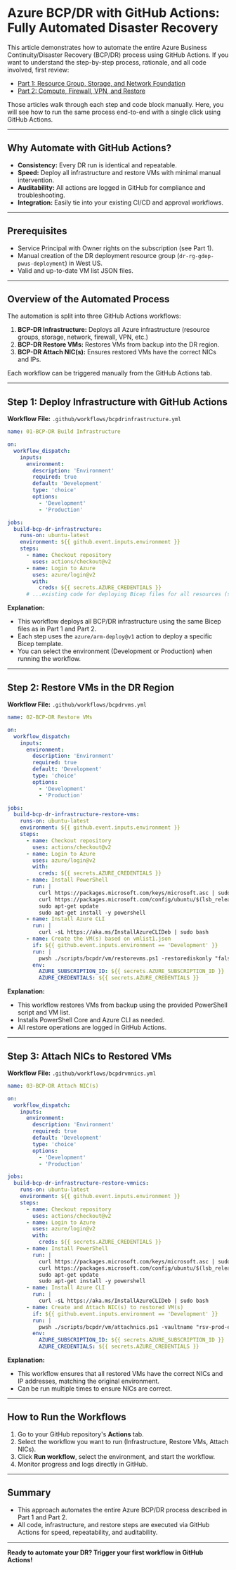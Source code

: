# Azure BCP/DR with GitHub Actions: Fully Automated Disaster Recovery

This article demonstrates how to automate the entire Azure Business Continuity/Disaster Recovery (BCP/DR) process using GitHub Actions. If you want to understand the step-by-step process, rationale, and all code involved, first review:

- [Part 1: Resource Group, Storage, and Network Foundation](./azure-bcpdr-part1.md)
- [Part 2: Compute, Firewall, VPN, and Restore](./azure-bcpdr-part2.md)

Those articles walk through each step and code block manually. Here, you will see how to run the same process end-to-end with a single click using GitHub Actions.

---

## Why Automate with GitHub Actions?
- **Consistency:** Every DR run is identical and repeatable.
- **Speed:** Deploy all infrastructure and restore VMs with minimal manual intervention.
- **Auditability:** All actions are logged in GitHub for compliance and troubleshooting.
- **Integration:** Easily tie into your existing CI/CD and approval workflows.

---

## Prerequisites
- Service Principal with Owner rights on the subscription (see Part 1).
- Manual creation of the DR deployment resource group (`dr-rg-gdep-pwus-deployment`) in West US.
- Valid and up-to-date VM list JSON files.

---

## Overview of the Automated Process
The automation is split into three GitHub Actions workflows:

1. **BCP-DR Infrastructure:** Deploys all Azure infrastructure (resource groups, storage, network, firewall, VPN, etc.)
2. **BCP-DR Restore VMs:** Restores VMs from backup into the DR region.
3. **BCP-DR Attach NIC(s):** Ensures restored VMs have the correct NICs and IPs.

Each workflow can be triggered manually from the GitHub Actions tab.

---

## Step 1: Deploy Infrastructure with GitHub Actions

**Workflow File:** `.github/workflows/bcpdrinfrastructure.yml`

```yaml
name: 01-BCP-DR Build Infrastructure

on:
  workflow_dispatch:
    inputs:
      environment:
        description: 'Environment'
        required: true
        default: 'Development'
        type: 'choice'
        options:
          - 'Development'
          - 'Production'

jobs:
  build-bcp-dr-infrastructure:
    runs-on: ubuntu-latest
    environment: ${{ github.event.inputs.environment }}
    steps:
      - name: Checkout repository
        uses: actions/checkout@v2
      - name: Login to Azure
        uses: azure/login@v2
        with:
          creds: ${{ secrets.AZURE_CREDENTIALS }}
      # ...existing code for deploying Bicep files for all resources (see full YAML above)...
```

**Explanation:**
- This workflow deploys all BCP/DR infrastructure using the same Bicep files as in Part 1 and Part 2.
- Each step uses the `azure/arm-deploy@v1` action to deploy a specific Bicep template.
- You can select the environment (Development or Production) when running the workflow.

---

## Step 2: Restore VMs in the DR Region

**Workflow File:** `.github/workflows/bcpdrvms.yml`

```yaml
name: 02-BCP-DR Restore VMs

on:
  workflow_dispatch:
    inputs:
      environment:
        description: 'Environment'
        required: true
        default: 'Development'
        type: 'choice'
        options:
          - 'Development'
          - 'Production'

jobs:
  build-bcp-dr-infrastructure-restore-vms:
    runs-on: ubuntu-latest
    environment: ${{ github.event.inputs.environment }}
    steps:
      - name: Checkout repository
        uses: actions/checkout@v2
      - name: Login to Azure
        uses: azure/login@v2
        with:
          creds: ${{ secrets.AZURE_CREDENTIALS }}
      - name: Install PowerShell
        run: |
          curl https://packages.microsoft.com/keys/microsoft.asc | sudo apt-key add -
          curl https://packages.microsoft.com/config/ubuntu/$(lsb_release -rs)/prod.list | sudo tee /etc/apt/sources.list.d/mssql-release.list
          sudo apt-get update
          sudo apt-get install -y powershell
      - name: Install Azure CLI
        run: |
          curl -sL https://aka.ms/InstallAzureCLIDeb | sudo bash
      - name: Create the VM(s) based on vmlist1.json
        if: ${{ github.event.inputs.environment == 'Development' }}
        run: |
          pwsh ./scripts/bcpdr/vm/restorevms.ps1 -restorediskonly "false" -numberofhours2wait 5 -vmlist './scripts/bcpdr/vm/vmlist.json'
        env:
          AZURE_SUBSCRIPTION_ID: ${{ secrets.AZURE_SUBSCRIPTION_ID }}
          AZURE_CREDENTIALS: ${{ secrets.AZURE_CREDENTIALS }}
```

**Explanation:**
- This workflow restores VMs from backup using the provided PowerShell script and VM list.
- Installs PowerShell Core and Azure CLI as needed.
- All restore operations are logged in GitHub Actions.

---

## Step 3: Attach NICs to Restored VMs

**Workflow File:** `.github/workflows/bcpdrvmnics.yml`

```yaml
name: 03-BCP-DR Attach NIC(s)

on:
  workflow_dispatch:
    inputs:
      environment:
        description: 'Environment'
        required: true
        default: 'Development'
        type: 'choice'
        options:
          - 'Development'
          - 'Production'

jobs:
  build-bcp-dr-infrastructure-restore-vmnics:
    runs-on: ubuntu-latest
    environment: ${{ github.event.inputs.environment }}
    steps:
      - name: Checkout repository
        uses: actions/checkout@v2
      - name: Login to Azure
        uses: azure/login@v2
        with:
          creds: ${{ secrets.AZURE_CREDENTIALS }}
      - name: Install PowerShell
        run: |
          curl https://packages.microsoft.com/keys/microsoft.asc | sudo apt-key add -
          curl https://packages.microsoft.com/config/ubuntu/$(lsb_release -rs)/prod.list | sudo tee /etc/apt/sources.list.d/mssql-release.list
          sudo apt-get update
          sudo apt-get install -y powershell
      - name: Install Azure CLI
        run: |
          curl -sL https://aka.ms/InstallAzureCLIDeb | sudo bash
      - name: Create and Attach NIC(s) to restored VM(s)
        if: ${{ github.event.inputs.environment == 'Development' }}
        run: |
          pwsh ./scripts/bcpdr/vm/attachnics.ps1 -vaultname "rsv-prod-eus-01" -vaultresourcegroupname "rg-gdep-peus-backup" -vmlist './scripts/bcpdr/vm/vmlist.json'
        env:
          AZURE_SUBSCRIPTION_ID: ${{ secrets.AZURE_SUBSCRIPTION_ID }}
          AZURE_CREDENTIALS: ${{ secrets.AZURE_CREDENTIALS }}
```

**Explanation:**
- This workflow ensures that all restored VMs have the correct NICs and IP addresses, matching the original environment.
- Can be run multiple times to ensure NICs are correct.

---

## How to Run the Workflows
1. Go to your GitHub repository's **Actions** tab.
2. Select the workflow you want to run (Infrastructure, Restore VMs, Attach NICs).
3. Click **Run workflow**, select the environment, and start the workflow.
4. Monitor progress and logs directly in GitHub.

---

## Summary
- This approach automates the entire Azure BCP/DR process described in Part 1 and Part 2.
- All code, infrastructure, and restore steps are executed via GitHub Actions for speed, repeatability, and auditability.
---

**Ready to automate your DR? Trigger your first workflow in GitHub Actions!**